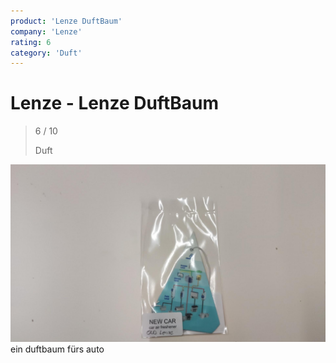 ```yaml
---
product: 'Lenze DuftBaum'
company: 'Lenze'
rating: 6
category: 'Duft'
---
```


# Lenze - Lenze DuftBaum
>
> 6 / 10
>
> Duft

![Lenze DuftBaum](./assets/lenze-lenze-duftbaum-f82f9dac-0af0-406c-ba29-1058f33346c7.jpg)
ein duftbaum fürs auto
